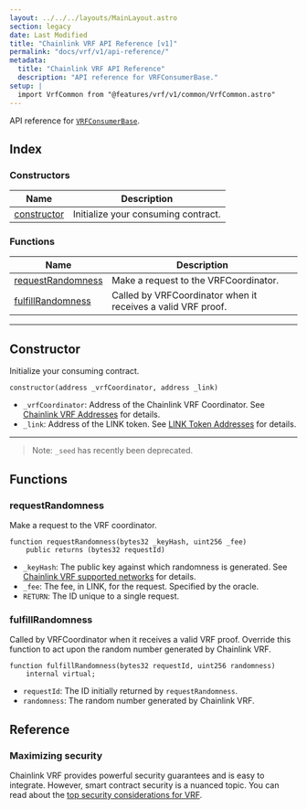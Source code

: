 ```yaml
---
layout: ../../../layouts/MainLayout.astro
section: legacy
date: Last Modified
title: "Chainlink VRF API Reference [v1]"
permalink: "docs/vrf/v1/api-reference/"
metadata:
  title: "Chainlink VRF API Reference"
  description: "API reference for VRFConsumerBase."
setup: |
  import VrfCommon from "@features/vrf/v1/common/VrfCommon.astro"
---
```


<VrfCommon />

API reference for [`VRFConsumerBase`](https://github.com/smartcontractkit/chainlink/blob/master/contracts/src/v0.8/VRFConsumerBase.sol).

## Index

### Constructors

| Name                        | Description                         |
| --------------------------- | ----------------------------------- |
| [constructor](#constructor) | Initialize your consuming contract. |

### Functions

| Name                                    | Description                                                  |
| --------------------------------------- | ------------------------------------------------------------ |
| [requestRandomness](#requestrandomness) | Make a request to the VRFCoordinator.                        |
| [fulfillRandomness](#fulfillrandomness) | Called by VRFCoordinator when it receives a valid VRF proof. |

---

## Constructor

Initialize your consuming contract.

```solidity
constructor(address _vrfCoordinator, address _link)
```

- `_vrfCoordinator`: Address of the Chainlink VRF Coordinator. See [Chainlink VRF Addresses](/docs/vrf/v1/supported-networks/) for details.
- `_link`: Address of the LINK token. See [LINK Token Addresses](/docs/link-token-contracts/) for details.

---

> Note: `_seed` has recently been deprecated.

## Functions

### requestRandomness

Make a request to the VRF coordinator.

```solidity
function requestRandomness(bytes32 _keyHash, uint256 _fee)
    public returns (bytes32 requestId)
```

- `_keyHash`: The public key against which randomness is generated. See [Chainlink VRF supported networks](/docs/vrf/v1/supported-networks) for details.
- `_fee`: The fee, in LINK, for the request. Specified by the oracle.
- `RETURN`: The ID unique to a single request.

### fulfillRandomness

Called by VRFCoordinator when it receives a valid VRF proof. Override this function to act upon the random number generated by Chainlink VRF.

```solidity
function fulfillRandomness(bytes32 requestId, uint256 randomness)
    internal virtual;
```

- `requestId`: The ID initially returned by `requestRandomness`.
- `randomness`: The random number generated by Chainlink VRF.

## Reference

### Maximizing security

Chainlink VRF provides powerful security guarantees and is easy to integrate. However, smart contract security is a nuanced topic. You can read about the [top security considerations for VRF](/docs/vrf/v1/security).
